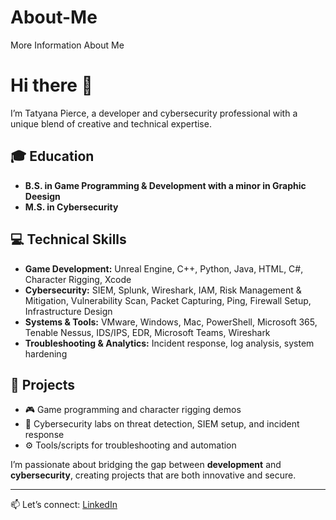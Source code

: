 # About-Me
More Information About Me

# Hi there 👋  

I’m Tatyana Pierce, a developer and cybersecurity professional with a unique blend of creative and technical expertise.  

## 🎓 Education  
- **B.S. in Game Programming & Development with a minor in Graphic Deesign**  
- **M.S. in Cybersecurity**  

## 💻 Technical Skills  
- **Game Development:** Unreal Engine, C++, Python, Java, HTML, C#, Character Rigging, Xcode  
- **Cybersecurity:** SIEM, Splunk, Wireshark, IAM, Risk Management & Mitigation, Vulnerability Scan, Packet Capturing, Ping, Firewall Setup, Infrastructure Design
- **Systems & Tools:** VMware, Windows, Mac, PowerShell, Microsoft 365, Tenable Nessus, IDS/IPS, EDR, Microsoft Teams, Wireshark  
- **Troubleshooting & Analytics:** Incident response, log analysis, system hardening  

## 🚀 Projects  
- 🎮 Game programming and character rigging demos  
- 🔐 Cybersecurity labs on threat detection, SIEM setup, and incident response  
- ⚙️ Tools/scripts for troubleshooting and automation  

I’m passionate about bridging the gap between **development** and **cybersecurity**, creating projects that are both innovative and secure.  

---
📫 Let’s connect: [LinkedIn]( www.linkedin.com/in/tatyana-pierce-439949284 ) 
